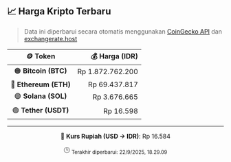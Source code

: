 

<!-- HARGA_KRIPTO -->
## 📈 Harga Kripto Terbaru

> Data ini diperbarui secara otomatis menggunakan [CoinGecko API](https://www.coingecko.com/) dan [exchangerate.host](https://exchangerate.host/)

<div align="center">

| 🪙 Token | 💰 Harga (IDR) |
|:------:|---------------:|
| 🟠 **Bitcoin (BTC)**   | Rp 1.872.762.200 |
| 🔵 **Ethereum (ETH)**  | Rp 69.437.817 |
| 🟣 **Solana (SOL)**    | Rp 3.676.665 |
| 🟢 **Tether (USDT)**   | Rp 16.598 |

---

💱 **Kurs Rupiah (USD → IDR)**: Rp 16.584

🕒 <sub>Terakhir diperbarui: 22/9/2025, 18.29.09</sub>

</div>
<!-- /HARGA_KRIPTO -->